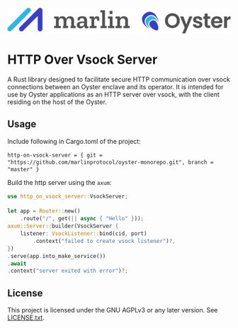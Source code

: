 ![Marlin Oyster Logo](./logo.svg)

# HTTP Over Vsock Server

A Rust library designed to facilitate secure HTTP communication over vsock connections between an Oyster enclave and
its operator. It is intended for use by Oyster applications as an HTTP server over vsock, with the client residing on
the host of the Oyster.


## Usage

Include following in Cargo.toml of the project:
```
http-on-vsock-server = { git = "https://github.com/marlinprotocol/oyster-monorepo.git", branch = "master" }
```

Build the http server using the `axum`:
```rust
use http_on_vsock_server::VsockServer;

let app = Router::new()
    .route("/", get(|| async { "Hello" }));
axum::Server::builder(VsockServer {
    listener: VsockListener::bind(cid, port)
        .context("failed to create vsock listener")?,
})
.serve(app.into_make_service())
.await
.context("server exited with error")?;
```

## License

This project is licensed under the GNU AGPLv3 or any later version. See [LICENSE.txt](./LICENSE.txt).
